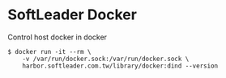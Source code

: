# SoftLeader Docker

Control host docker in docker

```
$ docker run -it --rm \
	-v /var/run/docker.sock:/var/run/docker.sock \
	harbor.softleader.com.tw/library/docker:dind --version
```
